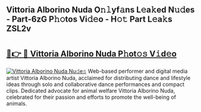 ## Vittoria Alborino Nuda O𝚗𝚕yf𝚊ns L𝚎a𝚔ed N𝚞𝚍es - Part-6zG P𝚑𝚘tos Vi𝚍𝚎o - H𝚘𝚝 Part L𝚎a𝚔s ZSL2v

# <h2><a href="http://kf1tu9.oniu.top/?m=Vittoria+Alborino+Nuda">🔗👉 🔴 Vittoria Alborino Nuda P𝚑ot𝚘𝚜 V𝚒d𝚎o</a></h2>

[![Vittoria Alborino Nuda Nu𝚍e𝚜](https://i.imgur.com/0qMVB7G.gif)](http://kf1tu9.oniu.top/?m=Vittoria+Alborino+Nuda)
Web-based performer and digital media artist Vittoria Alborino Nuda, acclaimed for distributing dance and lifestyle ideas through solo and collaborative dance performances and compact clips. Dedicated advocate for animal welfare Vittoria Alborino Nuda, celebrated for their passion and efforts to promote the well-being of animals.  
